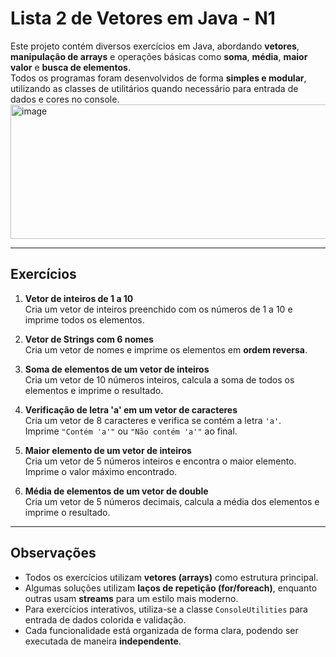 # Lista 2 de Vetores em Java - N1

Este projeto contém diversos exercícios em Java, abordando **vetores**, **manipulação de arrays** e operações básicas como **soma**, **média**, **maior valor** e **busca de elementos**.  
Todos os programas foram desenvolvidos de forma **simples e modular**, utilizando as classes de utilitários quando necessário para entrada de dados e cores no console.
<img width="711" height="215" alt="image" src="https://github.com/user-attachments/assets/9b38ffc6-510e-4fa1-83d6-c8f148ad5cbb" />

---

## Exercícios

1. **Vetor de inteiros de 1 a 10**  
   Cria um vetor de inteiros preenchido com os números de 1 a 10 e imprime todos os elementos.

2. **Vetor de Strings com 6 nomes**  
   Cria um vetor de nomes e imprime os elementos em **ordem reversa**.

3. **Soma de elementos de um vetor de inteiros**  
   Cria um vetor de 10 números inteiros, calcula a soma de todos os elementos e imprime o resultado.

4. **Verificação de letra 'a' em um vetor de caracteres**  
   Cria um vetor de 8 caracteres e verifica se contém a letra `'a'`.  
   Imprime `"Contém 'a'"` ou `"Não contém 'a'"` ao final.

5. **Maior elemento de um vetor de inteiros**  
   Cria um vetor de 5 números inteiros e encontra o maior elemento.  
   Imprime o valor máximo encontrado.

6. **Média de elementos de um vetor de double**  
   Cria um vetor de 5 números decimais, calcula a média dos elementos e imprime o resultado.

---

## Observações

- Todos os exercícios utilizam **vetores (arrays)** como estrutura principal.
- Algumas soluções utilizam **laços de repetição (for/foreach)**, enquanto outras usam **streams** para um estilo mais moderno.
- Para exercícios interativos, utiliza-se a classe `ConsoleUtilities` para entrada de dados colorida e validação.
- Cada funcionalidade está organizada de forma clara, podendo ser executada de maneira **independente**.
